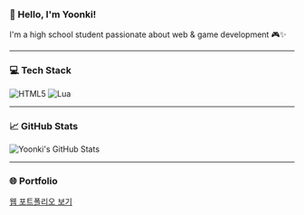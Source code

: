 ### 👋 Hello, I'm Yoonki!
I'm a high school student passionate about web & game development 🎮✨

---

### 💻 Tech Stack
![HTML5](https://img.shields.io/badge/-HTML5-E34F26?style=flat&logo=html5&logoColor=white)
![Lua](https://img.shields.io/badge/-Lua-000080?style=flat&logo=lua&logoColor=white)

---

### 📈 GitHub Stats
![Yoonki's GitHub Stats](https://github-readme-stats.vercel.app/api?username=yourusername&show_icons=true&theme=radical)

---

### 🌐 Portfolio
[웹 포트폴리오 보기](https://yourdomain.com)
